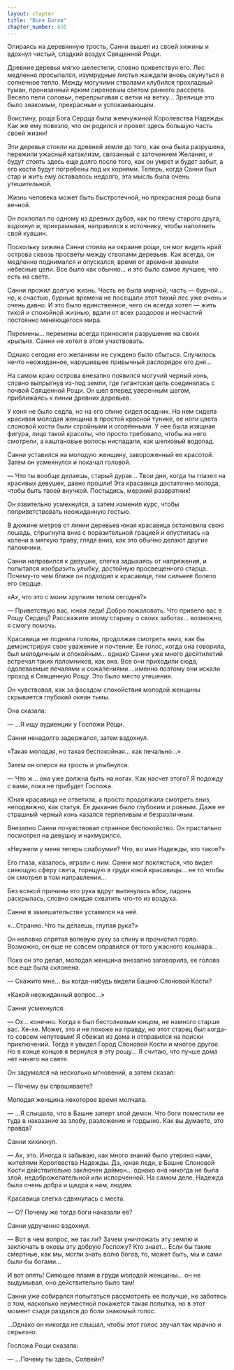 ```yaml
---
layout: chapter
title: "Воля Богов"
chapter_number: 635
---
```


Опираясь на деревянную трость, Санни вышел из своей хижины и вдохнул чистый, сладкий воздух Священной Рощи.

Древние деревья мягко шелестели, словно приветствуя его. Лес медленно просыпался, изумрудные листья жаждали вновь окунуться в солнечное тепло. Между могучими стволами клубился прохладный туман, пронизанный ярким сиреневым светом раннего рассвета. Весело пели соловьи, перепрыгивая с ветки на ветку... Зрелище это было знакомым, прекрасным и успокаивающим.

Воистину, роща Бога Сердца была жемчужиной Королевства Надежды. Как же ему повезло, что он родился и провел здесь большую часть своей жизни!

Эти деревья стояли на древней земле до того, как она была разрушена, пережили ужасный катаклизм, связанный с заточением Желания, и будут стоять здесь еще долго после того, как он умрет и будет забыт, а его кости будут погребены под их корнями. Теперь, когда Санни был стар и жить ему оставалось недолго, эта мысль была очень утешительной.

Жизнь человека может быть быстротечной, но прекрасная роща была вечной.

Он похлопал по одному из древних дубов, как по плечу старого друга, вздохнул и, прихрамывая, направился к источнику, чтобы наполнить свой кувшин.

Поскольку хижина Санни стояла на окраине рощи, он мог видеть край острова сквозь просветы между стволами деревьев. Как всегда, он медленно поднимался и опускался, время от времени звенели небесные цепи. Все было как обычно... и это было самое лучшее, что есть на свете.

Санни прожил долгую жизнь. Часть ее была мирной, часть — бурной... но, к счастью, бурные времена не посещали этот тихий лес уже очень и очень давно. И это было единственное, чего он всегда хотел — жить тихой и спокойной жизнью, вдали от всех раздоров и несчастий постоянно меняющегося мира.

Перемены... перемены всегда приносили разрушение на своих крыльях. Санни не хотел в этом участвовать.

Однако сегодня его желаниям не суждено было сбыться. Случилось нечто неожиданное, нарушившее привычный распорядок его дня...

На самом краю острова внезапно появился могучий черный конь, словно выпрыгнув из-под земли, где гигантская цепь соединялась с почвой Священной Рощи. Он шел вперед уверенным шагом, приближаясь к линии древних деревьев.

У коня не было седла, но на его спине сидел всадник. На нем сидела красивая молодая женщина в простой красной тунике, ее ноги цвета слоновой кости были стройными и оголёнными. У нее была изящная фигура, лицо такой красоты, что просто требовало, чтобы на него смотрели, а каштановые волосы ниспадали, как шелковый водопад.

Санни уставился на молодую женщину, завороженный ее красотой. Затем он усмехнулся и покачал головой.

— Что ты вообще делаешь, старый дурак... Твои дни, когда ты глазел на красивых девушек, давно прошли! Эта красавица достаточно молода, чтобы быть твоей внучкой. Постыдись, мерзкий развратник!

Он язвительно усмехнулся, а затем изменил курс, чтобы поприветствовать неожиданную гостью.

В дюжине метров от линии деревьев юная красавица остановила свою лошадь, спрыгнула вниз с поразительной грацией и опустилась на колени в мягкую траву, глядя вниз, как это обычно делают другие паломники.

Санни направился к девушке, слегка задыхаясь от напряжения, и попытался изобразить улыбку, достойную просвещенного старца. Почему-то чем ближе он подходил к красавице, тем сильнее болело его сердце.

«Ах, что это с моим хрупким телом сегодня?»

— Приветствую вас, юная леди! Добро пожаловать. Что привело вас в Рощу Сердец? Расскажите этому старику о своих заботах... возможно, я смогу помочь.

Красавица не подняла головы, продолжая смотреть вниз, как бы демонстрируя свое уважение и почтение. Ее голос, когда она говорила, был мелодичным и спокойным... однако Санни уже много десятилетий встречал таких паломников, как она. Все они приходили сюда, одолеваемые печалями и сожалениями... именно поэтому они искали проход в Священную Рощу. Это было место утешения.

Он чувствовал, как за фасадом спокойствия молодой женщины скрывается глубокий океан тьмы.

Она сказала:

— ...Я ищу аудиенции у Госпожи Рощи.

Санни ненадолго задержался, затем вздохнул.

«Такая молодая, но такая беспокойная... как печально...»

Затем он оперся на трость и улыбнулся.

— Что ж... она уже должна быть на ногах. Как насчет этого? Я подожду с вами, пока не прибудет Госпожа.

Юная красавица не ответила, а просто продолжала смотреть вниз, неподвижно, как статуя. Ее дыхание было глубоким и ровным. Даже ее страшный черный конь казался терпеливым и безразличным.

Внезапно Санни почувствовал странное беспокойство. Он пристально посмотрел на девушку и нахмурился.

«Неужели у меня теперь слабоумие? Что, во имя Надежды, это такое?»

Его глаза, казалось, играли с ним. Санни мог поклясться, что видел сияющую сферу света, горящую в груди юной красавицы... не то чтобы он смотрел в том направлении...

Без всякой причины его рука вдруг вытянулась вбок, ладонь раскрылась, словно ожидая схватить что-то из воздуха.

Санни в замешательстве уставился на неё.

«...Странно. Что ты делаешь, глупая рука?»

Он неловко спрятал волевую руку за спину и прочистил горло. Возможно, он еще не совсем оправился от того ужасного кошмара...

Пока он это делал, молодая женщина внезапно заговорила, ее голова все еще была склонена.

— Скажите мне... вы когда-нибудь видели Башню Слоновой Кости?

«Какой неожиданный вопрос...»

Санни усмехнулся.

— Ох... конечно. Когда я был бестолковым юнцом, не намного старше вас. Хе-хе. Может, это и не похоже на правду, но этот старец был когда-то совсем непутевым! Я сбежал из дома и отправился на поиски приключений. Тогда я увидел Город Слоновой Кости и многое другое. Но в конце концов я вернулся в эту рощу... Я считаю, что лучше дома нет ничего на свете.

Он задумался на несколько мгновений, а затем сказал:

— Почему вы спрашиваете?

Молодая женщина некоторое время молчала.

— ...Я слышала, что в Башне заперт злой демон. Что боги поместили ее туда в наказание за злобу, разложение и гордыню. Как вы думаете, это правда?

Санни хихикнул.

— Ах, это. Иногда я забываю, как много знаний было утеряно нами, жителями Королевства Надежды. Да, юная леди, в Башне Слоновой Кости действительно заключен даймон... однако она никогда не была злой, недоброжелательной или испорченной. На самом деле, Надежда была очень добра и щедра к нам, людям.

Красавица слегка сдвинулась с места.

— О? Почему же тогда боги наказали её?

Санни удрученно вздохнул.

— Вот в чем вопрос, не так ли? Зачем уничтожать эту землю и заключать в оковы эту добрую Госпожу? Кто знает... Если бы такие смертные, как мы, могли знать волю богов, то, может быть, мы и сами были бы богами...

И вот опять! Сияющее пламя в груди молодой женщины... он не выдумывал, оно действительно было там!

Санни уже собирался попытаться рассмотреть ее получше, не заботясь о том, насколько неуместной покажется такая попытка, но в этот момент сзади раздался до боли знакомый голос.

...Однако он никогда не слышал, чтобы этот голос звучал так мрачно и серьезно.

Госпожа Рощи сказала:

— ...Почему ты здесь, Солвейн?